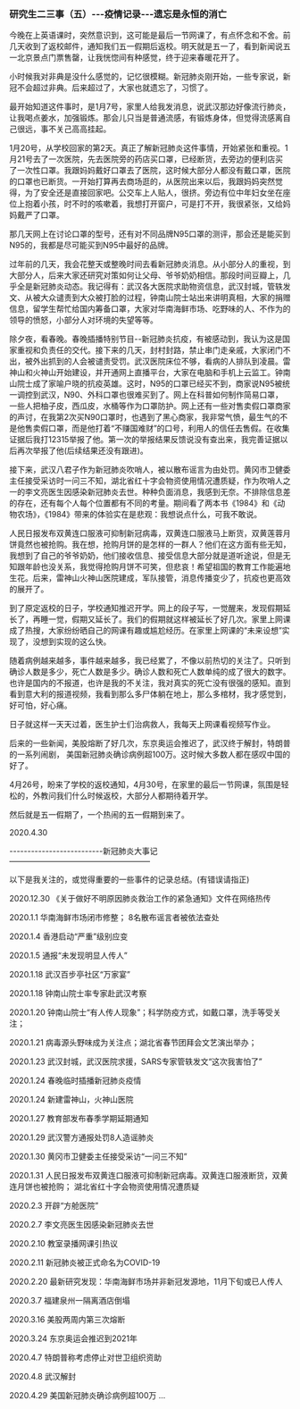 ### 研究生二三事（五）---疫情记录---遗忘是永恒的消亡

今晚在上英语课时，突然意识到，这可能是最后一节网课了，有点怀念和不舍。前几天收到了返校邮件，通知我们五一假期后返校。明天就是五一了，看到新闻说五一北京景点门票售罄，让我恍惚间有种感觉，终于迎来春暖花开了。

小时候我对非典是没什么感觉的，记忆很模糊。新冠肺炎刚开始，一些专家说，新冠不会超过非典。后来超过了，大家也就遗忘了，习惯了。

最开始知道这件事时，是1月7号，家里人给我发消息，说武汉那边好像流行肺炎，让我喝点姜水，加强锻炼。那会儿只当是普通流感，有锻炼身体，但觉得流感离自己很远，事不关己高高挂起。

1月20号，从学校回家的第2天。真正了解新冠肺炎这件事情，开始紧张和重视。1月21号去了一次医院，先去医院旁的药店买口罩，已经断货，去旁边的便利店买了一次性口罩。我跟妈妈戴好口罩去了医院，这时候大部分人都没有戴口罩，医院的口罩也已断货。一开始打算再去商场逛的，从医院出来以后，我跟妈妈突然觉得，为了安全还是直接回家吧。公交车上人贴人，很挤。旁边有位中年妇女坐在座位上抱着小孩，时不时的咳嗽着，我想打开窗户，可是打不开，我很紧张，又给妈妈戴严了口罩。

那几天网上在讨论口罩的型号，还有对不同品牌N95口罩的测评，那会还是能买到N95的，我都是尽可能买到N95中最好的品牌。

过年前的几天，我会花整天或整晚时间去看新冠肺炎消息。从小部分人的重视，到大部分人，后来大家还研究对策如何让父母、爷爷奶奶相信。那段时间豆瓣上，几乎全是新冠肺炎动态。我记得有：武汉各大医院求助物资信息，武汉封城，管轶发文、从被大众谴责到大众被打脸的过程，钟南山院士站出来讲明真相，大家的捐赠信息，留学生帮忙给国内筹备口罩，大家对华南海鲜市场、吃野味的人、不作为的领导的愤怒，小部分人对环境的失望等等。

除夕夜，看春晚。春晚插播特别节目--新冠肺炎抗疫，有被感动到，我认为这是国家重视和负责任的交代。接下来的几天，封村封路，禁止串门走亲戚，大家闭门不出，被外出抓到的人会被谴责受罚。武汉医院床位不够，看病的人排队到凌晨。雷神山和火神山开始建设，并开通网上直播平台，大家在电脑和手机上云监工。钟南山院士成了家喻户晓的抗疫英雄。这时，N95的口罩已经买不到，商家说N95被统一调控到武汉，N90、外科口罩也很难买到了。网上在科普如何制作简易口罩，一些人把柚子皮，西瓜皮，水桶等作为口罩防护。网上还有一些对售卖假口罩商家的声讨，在我第2次买N90口罩时，也遇到了黑心商家，我非常气愤，最生气的不是他售卖假口罩，而是他打着“不赚国难财”的口号，利用人的信任去售假。在收集证据后我打12315举报了他。第一次的举报结果反馈说没有查出来，我完善证据以后再次举报了他(后续结果还没有跟进)。

接下来，武汉八君子作为新冠肺炎吹哨人，被以散布谣言为由处罚。黄冈市卫健委主任接受采访时一问三不知，湖北省红十字会物资使用情况遭质疑，作为吹哨人之一的李文亮医生因感染新冠肺炎去世。种种负面消息，我感到无奈。不排除信息差的存在，还有每个人每个位置都有不同的考量。期间看了两本书《1984》和《动物农场》，《1984》带来的体验实在是悲观：我想说点什么，可我不敢说。

人民日报发布双黄连口服液可抑制新冠病毒，双黄连口服液马上断货，双黄莲蓉月饼竟然也被抢购。我在想，抢购月饼的是怎样的一群人？他们在这方面有些无知，我想到了自己的爷爷奶奶，他们接收信息、接受信息大部分就是道听途说，但是无知跟年龄也没关系，我觉得抢购月饼不可笑，但悲哀！希望祖国的教育工作能遍地生花。后来，雷神山火神山医院建成，军队接管，消息传播变少了，抗疫也更高效的展开了。

到了原定返校的日子，学校通知推迟开学。网上的段子写，一觉醒来，发现假期延长了，再睡一觉，假期又延长了。我们的假期就这样被延长了好几次。家里上网课成了热搜，大家纷纷晒自己的网课有趣或尴尬经历。在家里上网课的“未来设想”实现了，没想到实现的这么快。

随着病例越来越多，事件越来越多，我已经累了，不像以前热切的关注了。只听到确诊人数是多少，死亡人数是多少。确诊人数和死亡人数单纯的成了很大的数字。也许是国内的不报道，也许是我的不关注，我对真实的死亡没有很强的感知。直到看到意大利的报道视频，我看到那么多尸体躺在地上，那么多棺材，我才感觉到，好可怕，好心痛。

日子就这样一天天过着，医生护士们治病救人，我每天上网课看视频写作业。

后来的一些新闻，美股熔断了好几次，东京奥运会推迟了，武汉终于解封，特朗普的一系列闹剧， 美国新冠肺炎确诊病例超100万。这时候大多数人都在感叹中国的好了。

4月26号，盼来了学校的返校通知，4月30号，在家里的最后一节网课，氛围是轻松的，外教问我们什么时候返校，大部分人都期待着开学。

然后就是五一假期了，一个热闹的五一假期到来了。

2020.4.30


--------------------------新冠肺炎大事记——————————————————

以下是我关注的，或觉得重要的一些事件的记录总结。(有错误请指正)

2020.12.30  《关于做好不明原因肺炎救治工作的紧急通知》文件在网络热传

2020.1.1  华南海鲜市场闭市修整； 8名散布谣言者被依法查处

2020.1.4  香港启动“严重”级别应变

2020.1.5  通报“未发现明显人传人”

2020.1.18  武汉百步亭社区“万家宴”

2020.1.18  钟南山院士率专家赴武汉考察

2020.1.20  钟南山院士“有人传人现象”；科学防疫方式，如戴口罩，洗手等受关注；

2020.1.21  病毒源头野味成为关注点；湖北省春节团拜会文艺演出举办；

2020.1.23  武汉封城，武汉医院求援，SARS专家管轶发文“这次我害怕了”

2020.1.24  春晚临时插播新冠肺炎疫情

2020.1.24  新建雷神山，火神山医院

2020.1.27  教育部发布春季学期延期通知

2020.1.29  武汉警方通报处罚8人造谣肺炎

2020.1.30  黄冈市卫健委主任接受采访“一问三不知”

2020.1.31  人民日报发布双黄连口服液可抑制新冠病毒。双黄连口服液断货，双黄连月饼也被抢购； 湖北省红十字会物资使用情况遭质疑

2020.2.3  开辟“方舱医院”

2020.2.7  李文亮医生因感染新冠肺炎去世

2020.2.10  教室录播网课引热议

2020.2.11  新冠肺炎被正式命名为COVID-19

2020.2.20  最新研究发现：华南海鲜市场并非新冠发源地，11月下旬或已人传人

2020.3.7  福建泉州一隔离酒店倒塌

2020.3.16  美股两周内第三次熔断

2020.3.24  东京奥运会推迟到2021年

2020.4.7  特朗普称考虑停止对世卫组织资助

2020.4.8  武汉解封

2020.4.29  美国新冠肺炎确诊病例超100万
...
